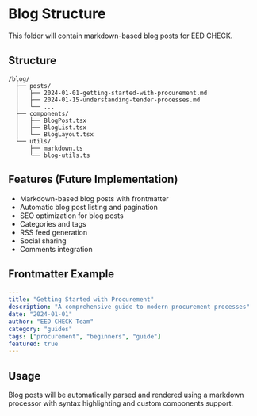 # Blog Structure

This folder will contain markdown-based blog posts for EED CHECK.

## Structure

```
/blog/
  ├── posts/
  │   ├── 2024-01-01-getting-started-with-procurement.md
  │   ├── 2024-01-15-understanding-tender-processes.md
  │   └── ...
  ├── components/
  │   ├── BlogPost.tsx
  │   ├── BlogList.tsx
  │   └── BlogLayout.tsx
  └── utils/
      ├── markdown.ts
      └── blog-utils.ts
```

## Features (Future Implementation)

- Markdown-based blog posts with frontmatter
- Automatic blog post listing and pagination
- SEO optimization for blog posts
- Categories and tags
- RSS feed generation
- Social sharing
- Comments integration

## Frontmatter Example

```yaml
---
title: "Getting Started with Procurement"
description: "A comprehensive guide to modern procurement processes"
date: "2024-01-01"
author: "EED CHECK Team"
category: "guides"
tags: ["procurement", "beginners", "guide"]
featured: true
---
```

## Usage

Blog posts will be automatically parsed and rendered using a markdown processor with syntax highlighting and custom components support. 